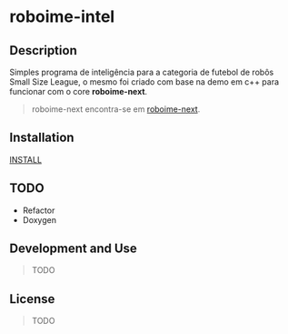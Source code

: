 roboime-intel 
=============


Description
-----------
Simples programa de inteligência para a categoria de futebol de robôs Small Size League, o mesmo foi criado com base na demo em c++ para funcionar com o core **roboime-next**.

> roboime-next encontra-se em [roboime-next][roboime-next].


Installation
------------
[INSTALL][install]


TODO
----
* Refactor
* Doxygen
 

Development and Use
-------------------
> TODO

License
-------
> TODO

[protobuf]: https://developers.google.com/protocol-buffers/
[travis]: https://travis-ci.org/SIRLab/VSS-Vision
[install]: https://github.com/roboime/roboime-intel/blob/master/INSTALL.md
[roboime-next]: https://github.com/roboime/roboime-next



